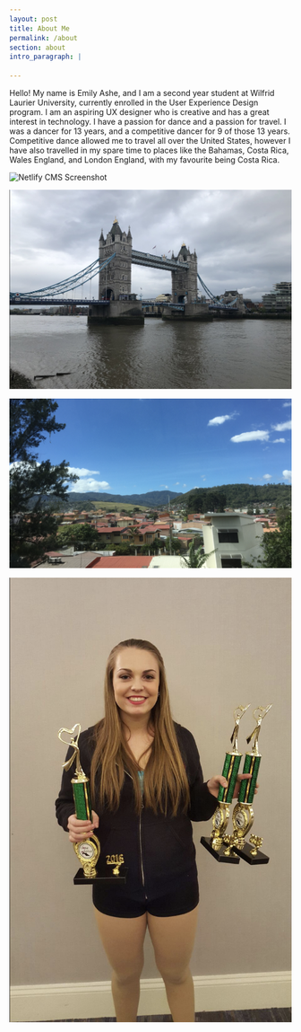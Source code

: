 ```yaml
---
layout: post
title: About Me
permalink: /about
section: about
intro_paragraph: |
  
---
```

Hello! My name is Emily Ashe, and I am a second year student at Wilfrid Laurier University, currently enrolled in the User Experience Design program. I am an aspiring UX designer who is creative and has a great interest in technology. I have a passion for dance and a passion for travel. I was a dancer for 13 years, and a competitive dancer for 9 of those 13 years. Competitive dance allowed me to travel all over the United States, however I have also travelled in my spare time to places like the Bahamas, Costa Rica, Wales England, and London England, with my favourite being Costa Rica.

![Netlify CMS Screenshot](/assets/img/uploads/me1.jpeg)

![Netlify CMS Screenshot](/assets/img/uploads/tb.jpeg)

![Netlify CMS Screenshot](/assets/img/uploads/costarica.jpeg)

![Netlify CMS Screenshot](/assets/img/uploads/dance.jpeg)
